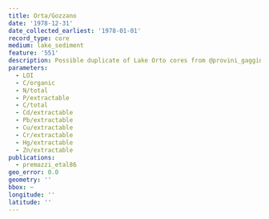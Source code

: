 ```yaml
---
title: Orta/Gozzano
date: '1978-12-31'
date_collected_earliest: '1978-01-01'
record_type: core
medium: lake_sediment
feature: '551'
description: Possible duplicate of Lake Orto cores from @provini_gaggino86
parameters:
  - LOI
  - C/organic
  - N/total
  - P/extractable
  - C/total
  - Cd/extractable
  - Pb/extractable
  - Cu/extractable
  - Cr/extractable
  - Hg/extractable
  - Zn/extractable
publications:
  - premazzi_etal86
geo_error: 0.0
geometry: ''
bbox: ~
longitude: ''
latitude: ''
---
```

